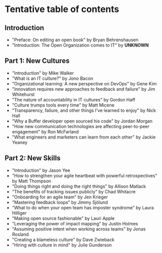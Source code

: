 # Tentative table of contents

## Introduction

* "Preface: On editing an open book" by Bryan Behrenshausen
* "Introduction: The Open Organization comes to IT" by **UNKNOWN**

## Part 1: New Cultures

* "Introduction" by Mike Walker
* "What is an IT culture?" by Jono Bacon
* "Organizational learning: A new perspective on DevOps" by Gene Kim
* "Innovation requires new approaches to feedback and failure" by Jim Whitehurst
* "The nature of accountability in IT cultures" by Gordon Haff
* "Culture trumps tools every time" by Matt Micene
* "Transparency, failure, and other things I've learned to enjoy" by Nick Hall
* "Why a Buffer developer open sourced his code" by Jordan Morgan
* "How new communication technologies are affecting peer-to-peer engagement" by Ron McFarland
* "What engineers and marketers can learn from each other" by Jackie Yeaney

## Part 2: New Skills

* "Introduction" by Jason Yee
* "How to strengthen your agile heartbeat with powerful retrospectives" by Matt Thompson
* "Doing things right and doing the right things" by Allison Matlack
* "The benefits of tracking issues publicly" by Chad Whitacre
* "Onboarding for an agile team" by Jen Krieger
* "Mastering feedback loops" by Jimmy Sjölund
* "What to do when your open team has imposter syndrome" by Laura Hilliger
* "Making open source fashionable" by Lauri Apple
* "Leveraging the power of impact mapping" by Justin Holmes
* "Assuming positive intent when working across teams" by Jonas Rosland
* "Creating a blameless culture" by Dave Zwieback
* "Hiring with culture in mind" by Julie Gunderson
